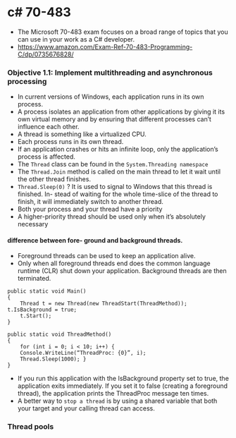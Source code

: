 # c# 70-483
- The Microsoft 70-483 exam focuses on a broad range of topics that you can use in your work as a C# developer. 
- https://www.amazon.com/Exam-Ref-70-483-Programming-C/dp/0735676828/

### Objective 1.1: Implement multithreading and asynchronous processing
- In current versions of Windows, each application runs in its own process. 
- A process isolates an application from other applications by giving it its own virtual memory and by ensuring that different processes can’t influence each other. 
- A thread is something like a virtualized CPU.
- Each process runs in its own thread. 
- If an application crashes or hits an infinite loop, only the application’s process is affected.
- The ```Thread``` class can be found in the ```System.Threading namespace```
- The ```Thread.Join``` method is called on the main thread to let it wait until the other thread finishes.
- ```Thread.Sleep(0)``` ? It is used to signal to Windows that this thread is finished. In- stead of waiting for the whole time-slice of the thread to finish, it will immediately switch to another thread.
- Both your process and your thread have a priority
- A higher-priority thread should be used only when it’s absolutely necessary

####  difference between fore- ground and background threads. 
- Foreground threads can be used to keep an application alive. 
- Only when all foreground threads end does the common language runtime (CLR) shut down your application. Background threads are then terminated.
```
public static void Main()
{
    Thread t = new Thread(new ThreadStart(ThreadMethod)); t.IsBackground = true;
    t.Start();
}

public static void ThreadMethod()
{
    for (int i = 0; i < 10; i++) {
    Console.WriteLine(“ThreadProc: {0}”, i);
    Thread.Sleep(1000); }
}
```
- If you run this application with the IsBackground property set to true, the application exits immediately. If you set it to false (creating a foreground thread), the application prints the ThreadProc message ten times.
- A better way to ```stop a thread``` is by using a shared variable that both your target and your calling thread can access.
### Thread pools